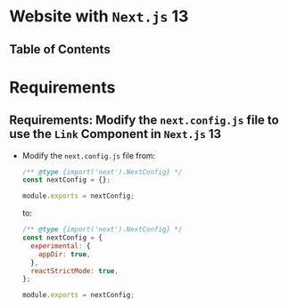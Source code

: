 # Website with `Next.js` 13

## Table of Contents

# Requirements

## Requirements: Modify the `next.config.js` file to use the `Link` Component in `Next.js` 13

- Modify the `next.config.js` file from:

  ```js
  /** @type {import('next').NextConfig} */
  const nextConfig = {};

  module.exports = nextConfig;
  ```

  to:

  ```js
  /** @type {import('next').NextConfig} */
  const nextConfig = {
    experimental: {
      appDir: true,
    },
    reactStrictMode: true,
  };

  module.exports = nextConfig;
  ```
